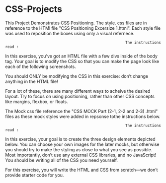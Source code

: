 # CSS-Projects
This Project Demonstrates CSS Positioning.
    The style. css files are in reference to the HTMl file "CSS Positioning Excersize 1.html". Each style file was used to reposition the boxes using only a visual refernece. 
                                                          
                                                          The instructions read :
In this exercise, you’ve got an HTML file with a few divs inside of the body tag. Your goal is to modify the CSS so that you can make the page look like each of the following screenshots.

You should ONLY be modifying the CSS in this exercise: don’t change anything in the HTML file!

For a lot of these, there are many different ways to acheive the desired layout. Try to focus on using positioning, rather than other CSS concepts like margins, flexbox, or floats.

The Mock css file reference the "CSS MOCK Part (2-1, 2-2 and 2-3) .html" files as these mock styles were added in repsonse tothe instructions below. 

                                                          The instructions read :
 In this exercise, your goal is to create the three design elements depicted below. You can choose your own images for the later mocks, but otherwise you should try to make the styling as close to what you see as possible. Most importantly, don’t use any external CSS libraries, and no JavaScript! You should be writing all of the CSS you need yourself.

For this exercise, you will write the HTML and CSS from scratch—we don’t provide starter code for you.


